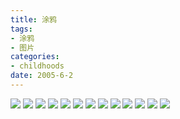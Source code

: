 ```yaml
---
title: 涂鸦
tags:
- 涂鸦
- 图片
categories:
- childhoods
date: 2005-6-2
---
```


![](littlegirl.jpg)
![](looker.jpg)
![](MagicGirl.jpg)
![](pair-sleep1.jpg)
![](rimururufight.jpg)
![](secret-girl.jpg)
![](secret-girl2.jpg)
![](sittinggirl.jpg)
![](sword-girl1.jpg)
![](violingirl.jpg)
![](wizard-boy1.jpg)
![](wizard-girl1.jpg)
![](wizard-girl2.jpg)
